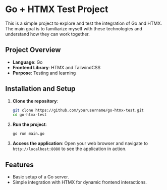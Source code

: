 # Go + HTMX Test Project

This is a simple project to explore and test the integration of Go and HTMX. The main goal is to familiarize myself with these technologies and understand how they can work together.

## Project Overview

- **Language**: Go
- **Frontend Library**: HTMX and TailwindCSS
- **Purpose**: Testing and learning

## Installation and Setup

1. **Clone the repository**:
    ```bash
    git clone https://github.com/yourusername/go-htmx-test.git
    cd go-htmx-test
    ```

2. **Run the project**:
    ```bash
    go run main.go
    ```

3. **Access the application**:
    Open your web browser and navigate to `http://localhost:8080` to see the application in action.

## Features

- Basic setup of a Go server.
- Simple integration with HTMX for dynamic frontend interactions.
